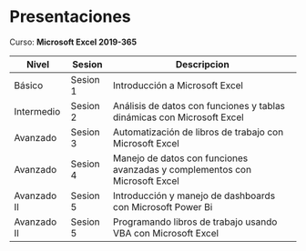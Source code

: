 # Presentaciones

Curso:  **Microsoft Excel 2019-365**

|Nivel|Sesion| Descripcion|
|-----|------|------------|
| Básico | Sesion 1 | Introducción a Microsoft Excel |
| Intermedio | Sesion 2 | Análisis de datos con funciones y tablas dinámicas con Microsoft Excel | 
| Avanzado | Sesion 3 | Automatización de libros de trabajo con Microsoft Excel |
| Avanzado | Sesion 4 | Manejo de datos con funciones avanzadas y complementos con Microsoft Excel |
| Avanzado II | Sesion 5 | Introducción y manejo de dashboards con Microsoft Power Bi | 
| Avanzado II | Sesion 5 | Programando libros de trabajo usando VBA con Microsoft Excel | 
